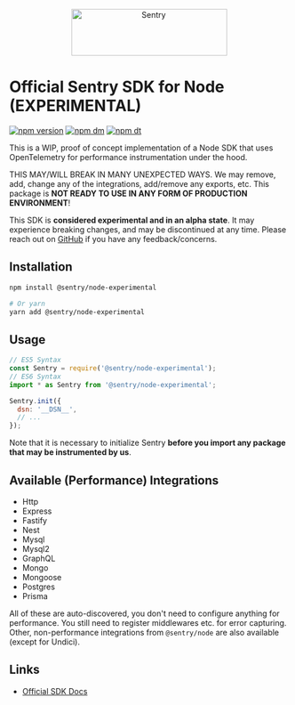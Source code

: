 <p align="center">
  <a href="https://sentry.io/?utm_source=github&utm_medium=logo" target="_blank">
    <img src="https://sentry-brand.storage.googleapis.com/sentry-wordmark-dark-280x84.png" alt="Sentry" width="280" height="84">
  </a>
</p>

# Official Sentry SDK for Node (EXPERIMENTAL)

[![npm version](https://img.shields.io/npm/v/@sentry/node-experimental.svg)](https://www.npmjs.com/package/@sentry/node-experimental)
[![npm dm](https://img.shields.io/npm/dm/@sentry/node-experimental.svg)](https://www.npmjs.com/package/@sentry/node-experimental)
[![npm dt](https://img.shields.io/npm/dt/@sentry/node-experimental.svg)](https://www.npmjs.com/package/@sentry/node-experimental)

This is a WIP, proof of concept implementation of a Node SDK that uses OpenTelemetry for performance instrumentation under the hood.

THIS MAY/WILL BREAK IN MANY UNEXPECTED WAYS. We may remove, add, change any of the integrations, add/remove any exports, etc.
This package is **NOT READY TO USE IN ANY FORM OF PRODUCTION ENVIRONMENT**!

This SDK is **considered experimental and in an alpha state**. It may experience breaking changes, and may be discontinued at any time. Please reach out on
[GitHub](https://github.com/getsentry/sentry-javascript/issues/new/choose) if you have any feedback/concerns.

## Installation

```bash
npm install @sentry/node-experimental

# Or yarn
yarn add @sentry/node-experimental
```

## Usage

```js
// ES5 Syntax
const Sentry = require('@sentry/node-experimental');
// ES6 Syntax
import * as Sentry from '@sentry/node-experimental';

Sentry.init({
  dsn: '__DSN__',
  // ...
});
```

Note that it is necessary to initialize Sentry **before you import any package that may be instrumented by us**.

## Available (Performance) Integrations

* Http
* Express
* Fastify
* Nest
* Mysql
* Mysql2
* GraphQL
* Mongo
* Mongoose
* Postgres
* Prisma

All of these are auto-discovered, you don't need to configure anything for performance.
You still need to register middlewares etc. for error capturing.
Other, non-performance integrations from `@sentry/node` are also available (except for Undici).

## Links

- [Official SDK Docs](https://docs.sentry.io/quickstart/)
